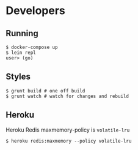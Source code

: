 # Developers

## Running

```console
$ docker-compose up
$ lein repl
user> (go)
```

## Styles

```console
$ grunt build # one off build
$ grunt watch # watch for changes and rebuild
```

## Heroku

Heroku Redis maxmemory-policy is `volatile-lru`

```console
$ heroku redis:maxmemory --policy volatile-lru
```
